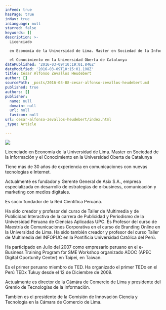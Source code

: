 ```yaml
---
inFeed: true
hasPage: true
inNav: true
inLanguage: null
starred: false
keywords: []
description: >-
  Licenciado

  en Economía de la Universidad de Lima. Master en Sociedad de la Información y

  el Conocimiento en la Universidad Oberta de Catalunya
datePublished: '2016-03-09T10:19:01.846Z'
dateModified: '2016-03-09T10:15:01.108Z'
title: César Alfonso Zevallos Heudebert
author: []
sourcePath: _posts/2016-03-08-cesar-alfonso-zevallos-heudebert.md
published: true
authors: []
publisher:
  name: null
  domain: null
  url: null
  favicon: null
url: cesar-alfonso-zevallos-heudebert/index.html
_type: Article

---
```

![](https://the-grid-user-content.s3-us-west-2.amazonaws.com/dd43bc61-7277-4831-888b-7cc937659613.jpg)

Licenciado
en Economía de la Universidad de Lima. Master en Sociedad de la Información y
el Conocimiento en la Universidad Oberta de Catalunya

Tiene
más de 30 años de experiencia en comunicaciones con nuevas tecnologías e
Internet. 

Actualmenté
es fundador y Gerente General de Asix
S.A., empresa especializada en desarrollo de estrategias de e-business, comunicación
y marketing con medios digitales. 

Es
socio fundador de la Red Científica Peruana. 

Ha sido creador y profesor del curso de Taller de Multimedia y de Publicidad
Interactiva de la carrera de Publicidad y Periodismo de la Universidad Peruana
de Ciencias Aplicadas UPC. Es Profesor del curso de Maestría de Comunicaciones
Corporativa en el curso de Branding Online en la Universidad de Lima. Ha sido
también creador y profesor del curso Taller de Multimedia del INFOPUC en la
Pontificia Universidad Católica del Perú.

Ha
participado en Julio del 2007 como empresario peruano en el e-Business Training
Program for SME Workshop organizado ADOC (APEC Digital Oportunity Center) en
Taipei, en Taiwan.

Es el primer peruano miembro de TED. Ha organizado el primer TEDx en el Perú
TEDx Tukuy desde el 12 de Diciembre de 2009\.

Actualmente
es director de la Cámára de Comercio de Lima y presidente del Gremio de
Tecnologías de la Información.

También
es el presidente de la Comisión de Innovación Ciencia y Tecnología en la Cámara de Comercio de Lima.